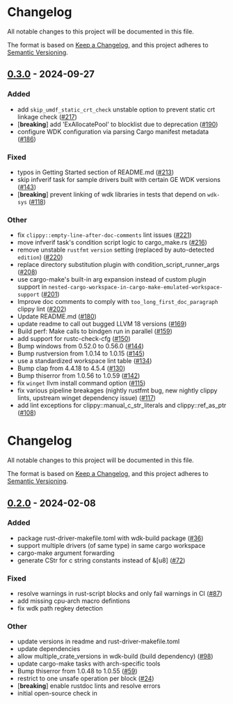 # Changelog
All notable changes to this project will be documented in this file.

The format is based on [Keep a Changelog](https://keepachangelog.com/en/1.0.0/),
and this project adheres to [Semantic Versioning](https://semver.org/spec/v2.0.0.html).


## [0.3.0](https://github.com/microsoft/windows-drivers-rs/compare/wdk-build-v0.2.0...wdk-build-v0.3.0) - 2024-09-27

### Added

- add `skip_umdf_static_crt_check` unstable option to prevent static crt linkage check ([#217](https://github.com/microsoft/windows-drivers-rs/pull/217))
- [**breaking**] add 'ExAllocatePool' to blocklist due to deprecation ([#190](https://github.com/microsoft/windows-drivers-rs/pull/190))
- configure WDK configuration via parsing Cargo manifest metadata ([#186](https://github.com/microsoft/windows-drivers-rs/pull/186))

### Fixed

- typos in Getting Started section of README.md ([#213](https://github.com/microsoft/windows-drivers-rs/pull/213))
- skip infverif task for sample drivers built with certain GE WDK versions ([#143](https://github.com/microsoft/windows-drivers-rs/pull/143))
- [**breaking**] prevent linking of wdk libraries in tests that depend on `wdk-sys` ([#118](https://github.com/microsoft/windows-drivers-rs/pull/118))

### Other

- fix `clippy::empty-line-after-doc-comments` lint issues ([#221](https://github.com/microsoft/windows-drivers-rs/pull/221))
- move infverif task's condition script logic to cargo_make.rs ([#216](https://github.com/microsoft/windows-drivers-rs/pull/216))
- remove unstable `rustfmt` `version` setting (replaced by auto-detected `edition`) ([#220](https://github.com/microsoft/windows-drivers-rs/pull/220))
- replace directory substitution plugin with condition_script_runner_args ([#208](https://github.com/microsoft/windows-drivers-rs/pull/208))
- use cargo-make's built-in arg expansion instead of custom plugin support in `nested-cargo-workspace-in-cargo-make-emulated-workspace-support` ([#201](https://github.com/microsoft/windows-drivers-rs/pull/201))
- Improve doc comments to comply with `too_long_first_doc_paragraph` clippy lint ([#202](https://github.com/microsoft/windows-drivers-rs/pull/202))
- Update README.md ([#180](https://github.com/microsoft/windows-drivers-rs/pull/180))
- update readme to call out bugged LLVM 18 versions  ([#169](https://github.com/microsoft/windows-drivers-rs/pull/169))
- Build perf: Make calls to bindgen run in parallel ([#159](https://github.com/microsoft/windows-drivers-rs/pull/159))
- add support for rustc-check-cfg ([#150](https://github.com/microsoft/windows-drivers-rs/pull/150))
- Bump windows from 0.52.0 to 0.56.0 ([#144](https://github.com/microsoft/windows-drivers-rs/pull/144))
- Bump rustversion from 1.0.14 to 1.0.15 ([#145](https://github.com/microsoft/windows-drivers-rs/pull/145))
- use a standardized workspace lint table ([#134](https://github.com/microsoft/windows-drivers-rs/pull/134))
- Bump clap from 4.4.18 to 4.5.4 ([#130](https://github.com/microsoft/windows-drivers-rs/pull/130))
- Bump thiserror from 1.0.56 to 1.0.59 ([#142](https://github.com/microsoft/windows-drivers-rs/pull/142))
- fix `winget` llvm install command option ([#115](https://github.com/microsoft/windows-drivers-rs/pull/115))
- fix various pipeline breakages (nightly rustfmt bug, new nightly clippy lints, upstream winget dependency issue) ([#117](https://github.com/microsoft/windows-drivers-rs/pull/117))
- add lint exceptions for clippy::manual_c_str_literals and clippy::ref_as_ptr ([#108](https://github.com/microsoft/windows-drivers-rs/pull/108))
# Changelog
All notable changes to this project will be documented in this file.

The format is based on [Keep a Changelog](https://keepachangelog.com/en/1.0.0/),
and this project adheres to [Semantic Versioning](https://semver.org/spec/v2.0.0.html).


## [0.2.0](https://github/microsoft/windows-drivers-rs/compare/wdk-build-v0.1.0...wdk-build-v0.2.0) - 2024-02-08

### Added
- package rust-driver-makefile.toml with wdk-build package ([#36](https://github/microsoft/windows-drivers-rs/pull/36))
- support multiple drivers (of same type) in same cargo workspace
- cargo-make argument forwarding
- generate CStr for c string constants instead of &[u8] ([#72](https://github/microsoft/windows-drivers-rs/pull/72))

### Fixed
- resolve warnings in rust-script blocks and only fail warnings in CI ([#87](https://github/microsoft/windows-drivers-rs/pull/87))
- add missing cpu-arch macro defintions
- fix wdk path regkey detection

### Other
- update versions in readme and rust-driver-makefile.toml
- update dependencies
- allow multiple_crate_versions in wdk-build (build dependency) ([#98](https://github/microsoft/windows-drivers-rs/pull/98))
- update cargo-make tasks with arch-specific tools
- Bump thiserror from 1.0.48 to 1.0.55 ([#59](https://github/microsoft/windows-drivers-rs/pull/59))
- restrict to one unsafe operation per block ([#24](https://github/microsoft/windows-drivers-rs/pull/24))
- [**breaking**] enable rustdoc lints and resolve errors
- initial open-source check in
